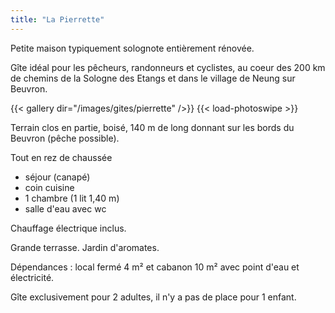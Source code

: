 ```yaml
---
title: "La Pierrette"
---
```


Petite maison typiquement solognote entièrement rénovée. 

Gîte idéal pour les pêcheurs, randonneurs et cyclistes, au coeur des 200 km de chemins de la Sologne des Etangs et dans le village de Neung sur Beuvron.

{{< gallery dir="/images/gites/pierrette" />}} {{< load-photoswipe >}}

Terrain clos en partie, boisé, 140 m de long donnant sur les bords du Beuvron (pêche possible).

Tout en rez de chaussée
 - séjour (canapé)
 - coin cuisine
 - 1 chambre (1 lit 1,40 m)
 - salle d'eau avec wc

Chauffage électrique inclus.

Grande terrasse. Jardin d'aromates.

Dépendances : local fermé 4 m² et cabanon 10 m² avec point d'eau et électricité.

Gîte exclusivement pour 2 adultes, il n'y a pas de place pour 1 enfant.

